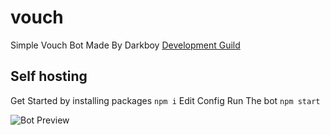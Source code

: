 # vouch


Simple Vouch Bot
Made By Darkboy
[Development Guild](https://discord.gg/Y5cWxGC)



## Self hosting
Get Started by installing packages
``npm i``
Edit Config
Run The bot
``npm start``


<img src="https://image.prntscr.com/image/nIRukAujR9G4JDQmBoBNMQ.png" alt="Bot Preview">
